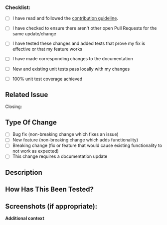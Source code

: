 ### Checklist:

* [ ] I have read and followed the [contribution guideline](https://github.com/axem-solutions/.github/blob/main/CONTRIBUTING.md).
* [ ] I have checked to ensure there aren't other open Pull Requests for the same update/change
* [ ] I have tested these changes and added tests that prove my fix is effective or that my feature works
* [ ] I have made corresponding changes to the documentation
* [ ] New and existing unit tests pass locally with my changes
* [ ] 100% unit test coverage achieved



## Related Issue
Closing: <!--- Please link to the issue here -->
<!--- This project only accepts pull requests related to open issues -->
<!--- If suggesting a new feature or change, please discuss it in an issue first -->
<!--- If fixing a bug, there should be an issue describing it with steps to reproduce -->

## Type Of Change

<!--- Please delete options that are not relevant. -->

- [ ] Bug fix (non-breaking change which fixes an issue)
- [ ] New feature (non-breaking change which adds functionality)
- [ ] Breaking change (fix or feature that would cause existing functionality to not work as expected)
- [ ] This change requires a documentation update

## Description
<!--- Describe your changes in detail. List any dependencies that are required for this change.-->

## How Has This Been Tested?
<!--- Please describe in detail how you tested your changes. -->
<!--- Include details of your testing environment, and the tests you ran to -->
<!--- see how your change affects other areas of the code, etc. -->

## Screenshots (if appropriate):

**Additional context**
<!--- Add any other context about the problem here. -->


